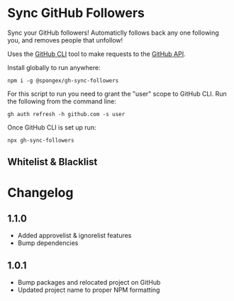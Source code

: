 # Sync GitHub Followers

Sync your GitHub followers!  Automaticlly follows back any one following you, and removes people that unfollow!

Uses the [GitHub CLI](https://cli.github.com/) tool to make requests to the [GitHub API](https://docs.github.com/en/rest).

Install globally to run anywhere:
```
npm i -g @spongex/gh-sync-followers
```

For this script to run you need to grant the "user" scope to GitHub CLI.  Run the following from the command line:
```
gh auth refresh -h github.com -s user
```

Once GitHub CLI is set up run:
```
npx gh-sync-followers
```

## Whitelist & Blacklist

# Changelog

## 1.1.0
- Added approvelist & ignorelist features
- Bump dependencies

## 1.0.1
- Bump packages and relocated project on GitHub
- Updated project name to proper NPM formatting
